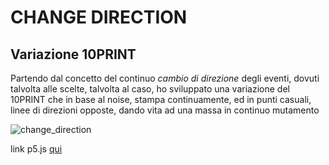 # CHANGE DIRECTION

## Variazione 10PRINT

Partendo dal concetto del continuo _cambio di direzione_ degli eventi, dovuti talvolta alle scelte, talvolta al caso, ho sviluppato una variazione del 10PRINT che in base al noise, stampa continuamente, ed in punti casuali, linee di direzioni opposte, dando vita ad una massa in continuo mutamento

![change_direction](https://user-images.githubusercontent.com/101516775/176195914-9b891aca-1042-4d21-a44f-3f98ab534de8.JPG)

link p5.js [qui](https://editor.p5js.org/AlessiaFallarino/full/TCrgkVEaC)
